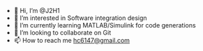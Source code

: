 - 👋 Hi, I’m @J2H1
- 👀 I’m interested in Software integration design
- 🌱 I’m currently learning MATLAB/Simulink for code generations
- 💞️ I’m looking to collaborate on Git
- 📫 How to reach me hc6147@gmail.com

<!---
J2H1/J2H1 is a ✨ special ✨ repository because its `README.md` (this file) appears on your GitHub profile.
You can click the Preview link to take a look at your changes.
--->
